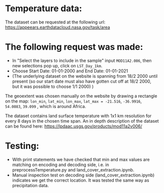 # Temperature data: 

The dataset can be requested at the following url:
https://appeears.earthdatacloud.nasa.gov/task/area

# The following request was made:
- In "Select the layers to include in the sample" input `MOD11A2.006`, then new selections pop up, click on `LST_Day_1km`.
- Choose Start Date:	01-01-2000 and End Date:	01-01-2021 
- (The underlying dataset on the website is spanning from 18/2 2000 until present (so our start date must 
      also have gotten cut off at 18/2 2000, but it was possible to choose 1/1 2000) )


The geoextent was chosen manually on the website by drawing a rectangle on the map:
`lon_min`, `lat_min`, `lon_max`, `lat_max = -21.516`, `-36.9916`, `54.0083`, `39.099` ,
which is around Africa.

The dataset contains land surface temperature with 1x1 km resolution for every 8 days in the chosen time span.
An in depth description of the dataset can be found here: https://lpdaac.usgs.gov/products/mod11a2v006/

# Testing: 
- With print statements we have checked that min and max values are matching on encoding and decoding side, 
 i.e. in preprocessTemperature.py and land_cover_extraction.ipynb.
- Manual inspection test on decoding side (land_cover_extraction.ipynb) indicates we get the correct location. 
It was tested the same way as precipitation data.



